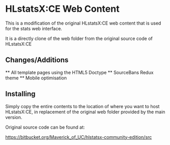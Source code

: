 HLstatsX:CE Web Content
=========================

This is a modification of the original HLstatsX:CE web content that is used for the stats web interface.

It is a directly clone of the web folder from the original source code of HLstatsX:CE

## Changes/Additions

** All template pages using the HTML5 Doctype
** SourceBans Redux theme
** Mobile optimisation

## Installing

Simply copy the entire contents to the location of where you want to host HLstatsX:CE, in replacement of the original web folder provided by the main version.

Original source code can be found at:

https://bitbucket.org/Maverick_of_UC/hlstatsx-community-edition/src


